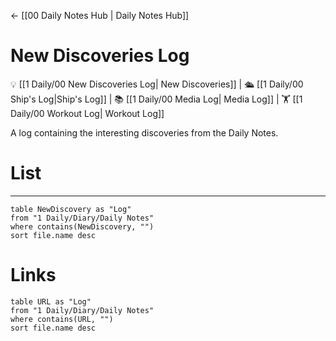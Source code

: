 <- [[00 Daily Notes Hub | Daily Notes Hub]]


# New Discoveries Log
💡 [[1 Daily/00 New Discoveries Log| New Discoveries]] | 🛳️ [[1 Daily/00 Ship's Log|Ship's Log]] | 📚 [[1 Daily/00 Media Log| Media Log]] | 🏋️ [[1 Daily/00 Workout Log| Workout Log]]

A log containing the interesting discoveries from the Daily Notes.


# List
---
```dataview
table NewDiscovery as "Log"
from "1 Daily/Diary/Daily Notes"
where contains(NewDiscovery, "")
sort file.name desc
```




# Links
```dataview
table URL as "Log"
from "1 Daily/Diary/Daily Notes"
where contains(URL, "")
sort file.name desc
```

